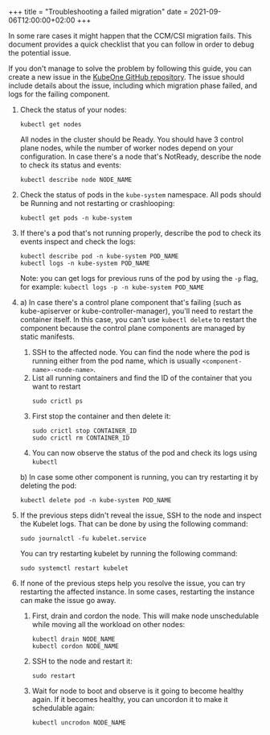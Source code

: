 +++
title = "Troubleshooting a failed migration"
date = 2021-09-06T12:00:00+02:00
+++

In some rare cases it might happen that the CCM/CSI migration fails. This
document provides a quick checklist that you can follow in order to debug the
potential issue.

If you don't manage to solve the problem by following this guide, you can
create a new issue in the [KubeOne GitHub repository][kubeone-issues].
The issue should include details about the issue, including which migration
phase failed, and logs for the failing component.

1. Check the status of your nodes:
   ```
   kubectl get nodes
   ```
    All nodes in the cluster should be Ready. You should have 3 control plane
    nodes, while the number of worker nodes depend on your configuration. In
    case there's a node that's NotReady, describe the node to check its status
    and events:
    ```
    kubectl describe node NODE_NAME
    ```

2. Check the status of pods in the `kube-system` namespace. All pods should be
Running and not restarting or crashlooping:
   ```
   kubectl get pods -n kube-system
   ```

3. If there's a pod that's not running properly, describe the pod to check its
   events inspect and check the logs:
   ```
   kubectl describe pod -n kube-system POD_NAME
   kubectl logs -n kube-system POD_NAME
   ```
   Note: you can get logs for previous runs of the pod by using the `-p` flag,
   for example: `kubectl logs -p -n kube-system POD_NAME`

4.
   a) In case there's a control plane component that's failing (such as
   kube-apiserver or kube-controller-manager), you'll need to restart the
   container itself. In this case, you can't use `kubectl delete` to restart
   the component because the control plane components are managed by static
   manifests.

   1. SSH to the affected node. You can find the node where the pod is running
      either from the pod name, which is usually `<component-name>-<node-name>`.
   2. List all running containers and find the ID of the container that you want
      to restart
      ```
      sudo crictl ps
      ```
   3. First stop the container and then delete it:
      ```
      sudo crictl stop CONTAINER_ID
      sudo crictl rm CONTAINER_ID
      ```
    4. You can now observe the status of the pod and check its logs using
       `kubectl`

   b) In case some other component is running, you can try restarting it by
   deleting the pod:
   ```
   kubectl delete pod -n kube-system POD_NAME
   ```

5. If the previous steps didn't reveal the issue, SSH to the node and inspect
   the Kubelet logs. That can be done by using the following command:
   ```
   sudo journalctl -fu kubelet.service
   ```
   You can try restarting kubelet by running the following command:
   ```
   sudo systemctl restart kubelet
   ```

6. If none of the previous steps help you resolve the issue, you can try
   restarting the affected instance. In some cases, restarting the instance can
   make the issue go away.

   1. First, drain and cordon the node. This will make node unschedulable while
      moving all the workload on other nodes:
      ```
      kubectl drain NODE_NAME
      kubectl cordon NODE_NAME
      ```
   2. SSH to the node and restart it:
      ```
      sudo restart
      ```
   3. Wait for node to boot and observe is it going to become healthy again. If
      it becomes healthy, you can uncordon it to make it schedulable again:
      ```
      kubectl uncrodon NODE_NAME
      ```

[kubeone-issues]: https://github.com/kubermatic/kubeone/issues
